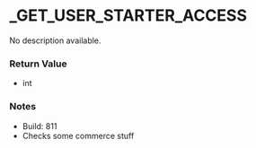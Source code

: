 # _GET_USER_STARTER_ACCESS

No description available.

### Return Value
* int

### Notes
* Build: 811
* Checks some commerce stuff

